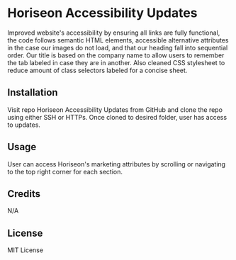 # Horiseon Accessibility Updates

Improved website's accessibility by ensuring all links are fully functional, the code follows semantic HTML elements, accessible alternative attributes in the case our images do not load, and that our heading fall into sequential order. Our title is based on the company name to allow users to remember the tab labeled in case they are in another. Also cleaned CSS stylesheet to reduce amount of class selectors labeled for a concise sheet.

## Installation
Visit repo Horiseon Accessibility Updates from GitHub and clone the repo using either SSH or HTTPs. Once cloned to desired folder, user has access to updates.

## Usage
User can access Horiseon's marketing attributes by scrolling or navigating to the top right corner for each section.

## Credits
N/A

## License
MIT License

